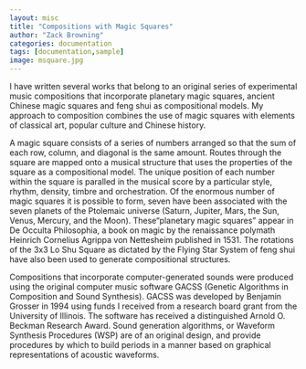 ```yaml
---
layout: misc
title: "Compositions with Magic Squares"
author: "Zack Browning"
categories: documentation
tags: [documentation,sample]
image: msquare.jpg
---
```


I have written several works that belong to an original series of experimental music compositions that incorporate planetary magic squares, ancient Chinese magic squares and feng shui as compositional models. My approach to composition combines the use of magic squares with elements of classical art, popular culture and Chinese history.


A magic square consists of a series of numbers arranged so that the sum of each row, column, and diagonal is the same amount. Routes through the square are mapped onto a musical structure that uses the properties of the square as a compositional model. The unique position of each number within the square is paralled in the musical score by a particular style, rhythm, density, timbre and orchestration. Of the enormous number of magic squares it is possible to form, seven have been associated with the seven planets of the Ptolemaic universe (Saturn, Jupiter, Mars, the Sun, Venus, Mercury, and the Moon).  These“planetary magic squares” appear in De Occulta Philosophia, a book on magic by the renaissance polymath Heinrich Cornelius Agrippa von Nettesheim published in 1531. The rotations of the 3x3 Lo Shu Square as dictated by the Flying Star System of feng shui have also been used to generate compositional structures.

 
Compositions that incorporate computer-generated sounds were produced using the original computer music software GACSS (Genetic Algorithms in Composition and Sound Synthesis).  GACSS was developed by Benjamin Grosser in 1994 using funds I received from a research board grant from the University of Illinois. The software has received a distinguished Arnold O. Beckman Research Award.  Sound generation algorithms, or Waveform Synthesis Procedures (WSP) are of an original design, and provide procedures by which to build periods in a manner based on graphical representations of acoustic waveforms.  